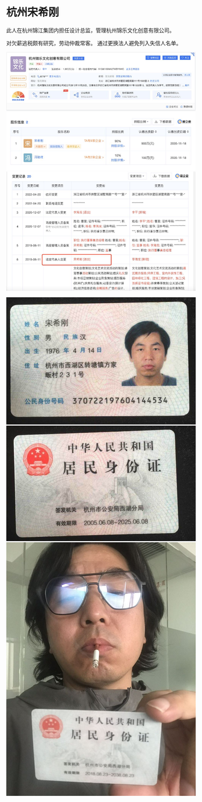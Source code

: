 # 杭州宋希刚
此人在杭州锦江集团内担任设计总监，管理杭州锦乐文化创意有限公司。

对欠薪逃税颇有研究，劳动仲裁常客。
通过更换法人避免列入失信人名单。

![alt 杭州宋希刚](11.jpg)
![alt 杭州宋希刚](12.jpg)
![alt 杭州宋希刚](13.jpg)


![alt 杭州宋希刚](1.jpg)
![alt 杭州宋希刚](2.jpg)
![alt 杭州宋希刚](3.jpg)
